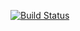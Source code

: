 [![Build Status](https://travis-ci.org/ndthanhdev/plugin-pool.svg?branch=develop)](https://travis-ci.org/ndthanhdev/plugin-pool)
